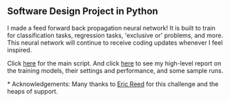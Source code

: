 ## Software Design Project in Python

I made a feed forward back propagation neural network!
It is built to train for classification tasks, regression tasks, 'exclusive or' problems, and more. This neural network will continue to receive coding updates whenever I feel inspired.

Click [here](https://github.com/aprilmarikosalazar/SDinPy/blob/main/SDinPy/FFBPNetwork.py) for the main script. And click [here](https://github.com/aprilmarikosalazar/ISDinPy/blob/main/Report.pdf) to see my high-level report on the training models, their settings and performance, and some sample runs.

\* Acknowledgements: Many thanks to [Eric Reed](https://github.com/csericreed) for this challenge and the heaps of support.

